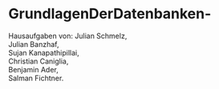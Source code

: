 # GrundlagenDerDatenbanken-
Hausaufgaben von:
Julian Schmelz,<br />
Julian Banzhaf,<br />
Sujan Kanapathipillai,<br />
Christian Caniglia,<br />
Benjamin Ader,<br />
Salman Fichtner.
